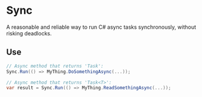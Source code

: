 # Sync

A reasonable and reliable way to run C# async tasks synchronously, without risking deadlocks.

## Use

```csharp
// Async method that returns 'Task':
Sync.Run(() => MyThing.DoSomethingAsync(...));

// Async method that returns 'Task<T>':
var result = Sync.Run(() => MyThing.ReadSomethingAsync(...));
```

